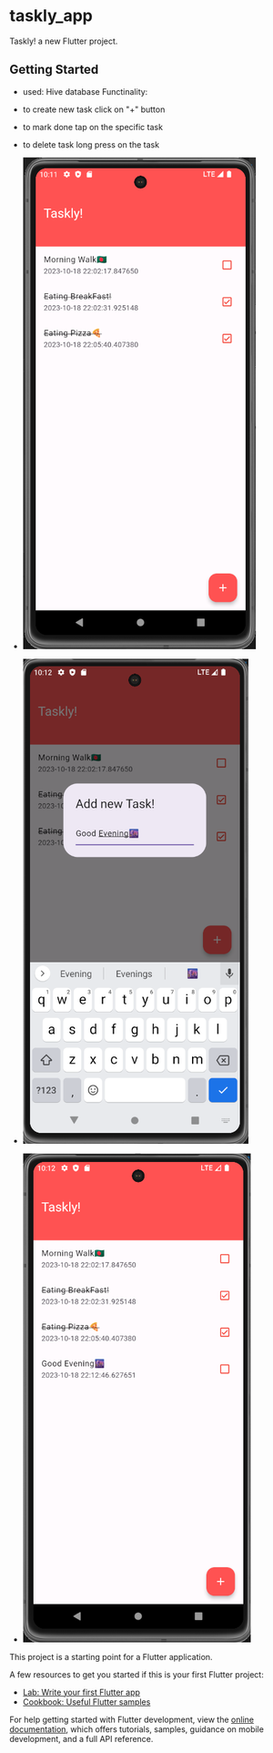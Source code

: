 # taskly_app

Taskly! a new Flutter project.

## Getting Started
- used: Hive database
Functinality: 
- to create new task click on "+" button
- to mark done tap on the specific task
- to delete task long press on the task 

- ![Alt text](image.png)
- ![Alt text](image-1.png)
- ![Alt text](image-2.png)



This project is a starting point for a Flutter application.

A few resources to get you started if this is your first Flutter project:

- [Lab: Write your first Flutter app](https://docs.flutter.dev/get-started/codelab)
- [Cookbook: Useful Flutter samples](https://docs.flutter.dev/cookbook)

For help getting started with Flutter development, view the
[online documentation](https://docs.flutter.dev/), which offers tutorials,
samples, guidance on mobile development, and a full API reference.
